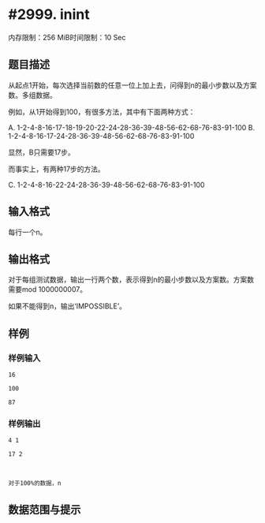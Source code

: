 # #2999. inint

内存限制：256 MiB时间限制：10 Sec

## 题目描述

从起点1开始，每次选择当前数的任意一位上加上去，问得到n的最小步数以及方案数。多组数据。

 

例如，从1开始得到100，有很多方法，其中有下面两种方式：

A. 1-2-4-8-16-17-18-19-20-22-24-28-36-39-48-56-62-68-76-83-91-100
B. 1-2-4-8-16-17-24-28-36-39-48-56-62-68-76-83-91-100

显然，B只需要17步。

而事实上，有两种17步的方法。

C. 1-2-4-8-16-22-24-28-36-39-48-56-62-68-76-83-91-100

 

 

## 输入格式

 

每行一个n。

 

## 输出格式

 

对于每组测试数据，输出一行两个数，表示得到n的最小步数以及方案数。方案数需要mod 1000000007。

如果不能得到n，输出&lsquo;IMPOSSIBLE&rsquo;。

## 样例

### 样例输入

    
    16
    
    100
    
    87
    
     
    
    
    

### 样例输出

    
    
    4 1
    
    17 2
    
    
     
    对于100%的数据，n
    

## 数据范围与提示
